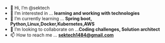 - 👋 Hi, I’m @sektech
- 👀 I’m interested in ... **learning and working with technologies**
- 🌱 I’m currently learning ... **Spring boot, Python,Linux,Docker,Kubernetes,AWS**
- 💞️ I’m looking to collaborate on ...**Coding challenges, Solution architect**
- 📫 How to reach me ... **sektech1484@gmail.com**
<!---
sektech/sektech is a ✨ special ✨ repository because its `README.md` (this file) appears on your GitHub profile.
You can click the Preview link to take a look at your changes.
--->

